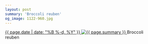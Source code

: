 ```yaml
---
layout: post
summary: 'Broccoli reuben'
og_image: 1122-960.jpg
---
```


<p>
 <time>
  <a href="/1122">
   {{ page.date | date: "%B %-d, %Y" }}
  </a>
 </time>
 <a href="/1122">
  <img alt="{{ page.summary }}" data-taken="4/4/2020" sizes="(min-width: 700px) 50vw, calc(100vw - 2rem)" src="{{ site.assets_url }}/1122-480.jpg" srcset="{{ site.assets_url }}/1122-240.jpg 240w, {{ site.assets_url }}/1122-480.jpg 480w, {{ site.assets_url }}/1122-720.jpg 720w, {{ site.assets_url }}/1122-960.jpg 960w"/>
 </a>
 <span>
  Broccoli reuben
 </span>
</p>

